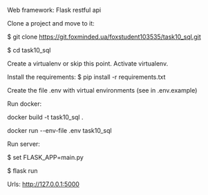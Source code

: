 Web framework: Flask restful api

Clone a project and move to it:

$ git clone https://git.foxminded.ua/foxstudent103535/task10_sql.git

$ cd task10_sql

Create a virtualenv or skip this point.
Activate virtualenv.

Install the requirements:
$ pip install -r requirements.txt

Create the file .env with virtual environments (see in .env.example)

Run docker:

docker build -t task10_sql .

docker run --env-file .env task10_sql

Run server:

$ set FLASK_APP=main.py

$ flask run

Urls: http://127.0.0.1:5000
